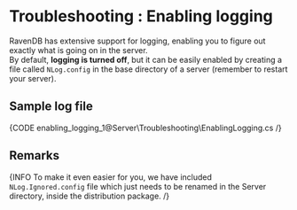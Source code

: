 # Troubleshooting : Enabling logging

RavenDB has extensive support for logging, enabling you to figure out exactly what is going on in the server.   
By default, **logging is turned off**, but it can be easily enabled by creating a file called `NLog.config` in the base directory of a server (remember to restart your server).

## Sample log file

{CODE enabling_logging_1@Server\Troubleshooting\EnablingLogging.cs /}

## Remarks

{INFO To make it even easier for you, we have included `NLog.Ignored.config` file which just needs to be renamed in the Server directory, inside the distribution package. /}
